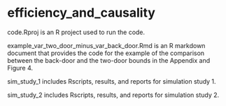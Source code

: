 # efficiency_and_causality

code.Rproj is an R project used to run the code.

example_var_two_door_minus_var_back_door.Rmd is an R markdown document that provides the code for the example of the comparison between the back-door and the two-door bounds in the Appendix and Figure 4. 

sim_study_1 includes Rscripts, results, and reports for simulation study 1. 

sim_study_2 includes Rscripts, results, and reports for simulation study 2.